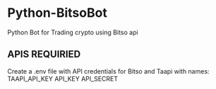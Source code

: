 # Python-BitsoBot
 Python Bot for Trading crypto using Bitso api

## APIS REQUIRIED
Create a .env file with API credentials for Bitso and Taapi with names:
    TAAPI_API_KEY
    API_KEY 
    API_SECRET 